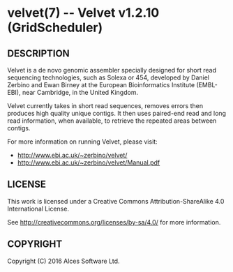 # velvet(7) -- Velvet v1.2.10 (GridScheduler)

## DESCRIPTION

Velvet is a de novo genomic assembler specially designed for short
read sequencing technologies, such as Solexa or 454, developed by
Daniel Zerbino and Ewan Birney at the European Bioinformatics
Institute (EMBL-EBI), near Cambridge, in the United Kingdom.

Velvet currently takes in short read sequences, removes errors then
produces high quality unique contigs. It then uses paired-end read
and long read information, when available, to retrieve the repeated
areas between contigs.

For more information on running Velvet, please visit:
  * <http://www.ebi.ac.uk/~zerbino/velvet/>
  * <http://www.ebi.ac.uk/~zerbino/velvet/Manual.pdf>

## LICENSE

This work is licensed under a Creative Commons Attribution-ShareAlike
4.0 International License.

See <http://creativecommons.org/licenses/by-sa/4.0/> for more
information.

## COPYRIGHT

Copyright (C) 2016 Alces Software Ltd.

